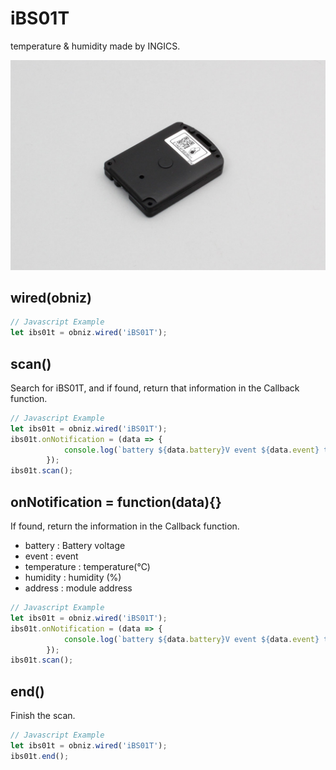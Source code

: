 # iBS01T
temperature & humidity made by INGICS.

![](image.jpg)


## wired(obniz)

```javascript
// Javascript Example
let ibs01t = obniz.wired('iBS01T');
```

## scan()

Search for iBS01T, and if found, return that information in the Callback function.

```javascript
// Javascript Example
let ibs01t = obniz.wired('iBS01T');
ibs01t.onNotification = (data => {
            console.log(`battery ${data.battery}V event ${data.event} temperature ${data.temperature} humidity ${data.humidity}`);
        });
ibs01t.scan();
```

## onNotification = function(data){}

If found, return the information in the Callback function.

- battery : Battery voltage
- event : event
- temperature : temperature(℃)
- humidity : humidity (%)
- address : module address

```javascript
// Javascript Example
let ibs01t = obniz.wired('iBS01T');
ibs01t.onNotification = (data => {
            console.log(`battery ${data.battery}V event ${data.event} temperature ${data.temperature} humidity ${data.humidity}`);
        });
ibs01t.scan();
```

## end()

Finish the scan.

```javascript
// Javascript Example
let ibs01t = obniz.wired('iBS01T');
ibs01t.end();
```
